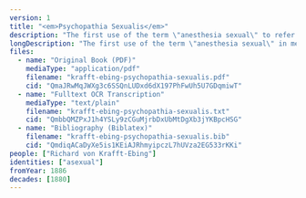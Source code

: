 ```yaml
---
version: 1
title: "<em>Psychopathia Sexualis</em>"
description: "The first use of the term \"anesthesia sexual\" to refer to asexual people"
longDescription: "The first use of the term \"anesthesia sexual\" in medical literature to refer to asexual people, a term which would later be used by Magnus Hirschfeld"
files:
  - name: "Original Book (PDF)"
    mediaType: "application/pdf"
    filename: "krafft-ebing-psychopathia-sexualis.pdf"
    cid: "QmaJRwMqJWXg3c6SSQnLUDxd6dX197PhFwUh5U7GDqmiwT"
  - name: "Fulltext OCR Transcription"
    mediaType: "text/plain"
    filename: "krafft-ebing-psychopathia-sexualis.txt"
    cid: "QmbbQMZPxJ1h4YSLy9zCGuMjrbDxUbMtDgXb3jYKBpcHSG"
  - name: "Bibliography (Biblatex)"
    filename: "krafft-ebing-psychopathia-sexualis.bib"
    cid: "QmdiqACaDyXe5is1KEiAJRhmyipczL7hUVza2EG533rKKi"
people: ["Richard von Krafft-Ebing"]
identities: ["asexual"]
fromYear: 1886
decades: [1880]
---
```

